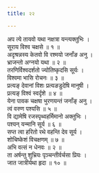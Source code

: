 ```yaml
---
title: २२

---
```

अप त्ये तायवो यथा नक्षत्रा यन्त्यक्तुभिः ।  
सूराय विश्व चक्षसे ॥ १ ॥  
अदृश्रन्नस्य केतवो वि रश्मयो जनाँङ अनु ।  
भ्राजन्तो अग्नयो यथा ॥ २ ॥  
तरणिर्विश्वदर्शतो ज्योतिष्कृदसि सूर्यः ।  
विश्वमा भासि रोचनः ॥ ३ ॥  
प्रत्यङ् देवानां विशः प्रत्यङडुदेषि मानुषी ।  
प्रत्यङ् विश्वं स्वर्दृशे ॥ ४ ॥  
येना पावक चक्षषा भुरणयन्तं जनाँङ् अनु ।  
त्वं वरुण पश्यसि ॥ ५ ॥  
वि द्यामेषि रजस्पृथ्वहर्मिमानो अक्तुभिः ।  
पश्यन् यन्मानि सूर्य ॥ ६ ॥  
सप्त त्वा हरितो रथे वहन्ति देव सूर्य ।  
शोचिष्केशं विचक्षणम् ॥ ७ ॥  
अभि वत्सं न धेनवः ॥ २ ॥  
ता अर्षन्तु शुभ्रियः पृञ्चन्तीर्वर्चसा प्रियः ।  
जात जात्रीर्यथा हृदा ॥ १० ॥  
  